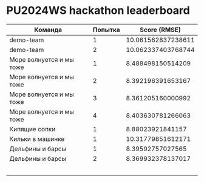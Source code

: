 # PU2024WS hackathon leaderboard

| Команда                  | Попытка | Score (RMSE)       |
| ------------------------ | ------- | ------------------ |
| demo-team                | 1       | 10.061562837238611 |
| demo-team                | 2       | 10.062337403768744 |
| Море волнуется и мы тоже | 1       | 8.488498150514209  |
| Море волнуется и мы тоже | 2       | 8.392196391653167  |
| Море волнуется и мы тоже | 3       | 8.361205160000992  |
| Море волнуется и мы тоже | 4       | 8.403630781266063  |
| Кипящие сопки            | 1       | 8.88023921841157   |
| Кильки в машинке         | 1       | 10.31779851612171  |
| Дельфины и барсы         | 1       | 8.39592757027565   |
| Дельфины и барсы         | 2       | 8.369932378137017  |
|                          |         |                    |
|                          |         |                    |
|                          |         |                    |
|                          |         |                    |
|                          |         |                    |

